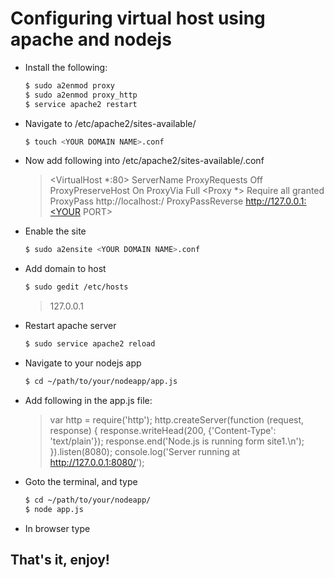 # Configuring virtual host using apache and nodejs
- Install the following:
    ```sh
    $ sudo a2enmod proxy
    $ sudo a2enmod proxy_http
    $ service apache2 restart
    ```
- Navigate to /etc/apache2/sites-available/
    ```sh
    $ touch <YOUR DOMAIN NAME>.conf
    ```
- Now add following into /etc/apache2/sites-available/<YOUR DOMAIN NAME>.conf
    ><VirtualHost *:80>
        ServerName <YOUR DOMAIN NAME>
        ProxyRequests Off
        ProxyPreserveHost On
        ProxyVia Full
        <Proxy *>
            Require all granted
        </Proxy>
        <Location />
            ProxyPass http://localhost:<YOUR PORT>/
            ProxyPassReverse http://127.0.0.1:<YOUR PORT>
        </Location>
    </VirtualHost>

- Enable the site
    ```sh
    $ sudo a2ensite <YOUR DOMAIN NAME>.conf
    ```
- Add domain to host
    ```sh
    $ sudo gedit /etc/hosts
    ```
    > 127.0.0.1   <YOUR DOMAIN NAME>

- Restart apache server
    ```sh
    $ sudo service apache2 reload
    ```
- Navigate to your nodejs app 
    ```sh
    $ cd ~/path/to/your/nodeapp/app.js
    ```
- Add following in the app.js file:
    >var http = require('http');
    http.createServer(function (request, response) {
       response.writeHead(200, {'Content-Type': 'text/plain'});
       response.end('Node.js is running form site1.\n');
    }).listen(8080);
    console.log('Server running at http://127.0.0.1:8080/');

- Goto the terminal, and type
    ```sh
    $ cd ~/path/to/your/nodeapp/
    $ node app.js
    ```
- In browser type <YOUR DOMAIN NAME>
 
 ## That's it, enjoy!